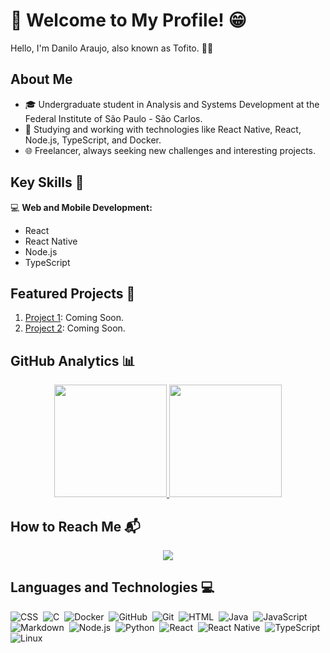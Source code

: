 # 👋 Welcome to My Profile! 😁

Hello, I'm Danilo Araujo, also known as Tofito. 🪪😅

## About Me

- 🎓 Undergraduate student in Analysis and Systems Development at the Federal Institute of São Paulo - São Carlos.
- 📖 Studying and working with technologies like React Native, React, Node.js, TypeScript, and Docker.
- 🌐 Freelancer, always seeking new challenges and interesting projects.

## Key Skills 🚀

💻 **Web and Mobile Development:**

- React
- React Native
- Node.js
- TypeScript

## Featured Projects 🌟

1. [Project 1](#): Coming Soon.
2. [Project 2](#): Coming Soon.

## GitHub Analytics 📊

<div align="center">
  <a href="https://github.com/araujodanilo">
    <img height="180rem" src="https://github-readme-stats-eight-theta.vercel.app/api?username=araujodanilo&show_icons=true&theme=algolia&include_all_commits=true&count_private=true"/>
    <img height="180rem" src="https://github-readme-stats-eight-theta.vercel.app/api/top-langs/?username=araujodanilo&layout=compact&langs_count=8&theme=algolia"/>
  </a>
</div>

## How to Reach Me 📬

<p align="center">
  <a href="https://www.linkedin.com/in/danilo-araujo-7b20271a7"><img src="https://img.shields.io/badge/-Linkedin-0E76A8?style=for-the-badge&logo=Linkedin"/> </a>
</p>

## Languages and Technologies 💻

![CSS](https://img.shields.io/badge/CSS-239120?&style=for-the-badge&logo=css3&logoColor=white)&nbsp;
![C](https://img.shields.io/badge/C-00599C?style=for-the-badge&logo=c&logoColor=white)&nbsp;
![Docker](https://img.shields.io/badge/docker-%230db7ed.svg?style=for-the-badge&logo=docker&logoColor=white)&nbsp;
![GitHub](https://img.shields.io/badge/GitHub-100000?style=for-the-badge&logo=github&logoColor=white)&nbsp;
![Git](https://img.shields.io/badge/GIT-E44C30?style=for-the-badge&logo=git&logoColor=white)&nbsp;
![HTML](https://img.shields.io/badge/HTML5-E34F26?style=for-the-badge&logo=html5&logoColor=white
)&nbsp;
![Java](https://img.shields.io/badge/Java-ED8B00?style=for-the-badge&logo=openjdk&logoColor=white)&nbsp;
![JavaScript](https://img.shields.io/badge/JavaScript-F7DF1E?style=for-the-badge&logo=javascript&logoColor=black)&nbsp;
![Markdown](https://img.shields.io/badge/Markdown-000000?style=for-the-badge&logo=markdown&logoColor=white)&nbsp;
![Node.js](https://img.shields.io/badge/Node.js-43853D?style=for-the-badge&logo=node.js&logoColor=white)&nbsp;
![Python](https://img.shields.io/badge/Python-3776AB?style=for-the-badge&logo=python&logoColor=white
)&nbsp;
![React](https://img.shields.io/badge/React-20232A?style=for-the-badge&logo=react&logoColor=61DAFB)&nbsp;
![React Native](https://img.shields.io/badge/React_Native-20232A?style=for-the-badge&logo=react&logoColor=61DAFB)&nbsp;
![TypeScript](https://img.shields.io/badge/TypeScript-007ACC?style=for-the-badge&logo=typescript&logoColor=white)&nbsp;
![Linux](https://img.shields.io/badge/Linux-FCC624?style=for-the-badge&logo=linux&logoColor=black)
